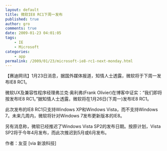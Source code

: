 ```yaml
---
layout: default
title: 微软IE8 RC1下周一发布
published: true
author: gro
comments: true
date: 2009-01-23 04:01:05
tags:
    - IE
    - Microsoft
categories:
    - app
permalink: /2009/01/23/microsoft-ie8-rc1-next-monday.html
---
```

【赛迪网讯】1月23日消息，据国外媒体报道，知情人士透露，微软将于下周一发布IE8 RC1。

微软UX及兼容性程序经理弗兰克·奥利弗(Frank Olivier)在博客中证实：“我们即将按发布IE8 RC1。”据知情人士透露，微软将在1月26日(下周一)发布IE8 RC1。

此次发布的IE8 RC1只支持Windows XP和Windows Vista，而不支持Windows 7。未来几周内，微软将针对Windows 7发布更新版本的IE8。

另有消息称，微软已经推迟了Windows Vista SP2的发布日期。按原计划，Vista SP2将于今年4月发布，而此次推迟到5月或6月发布。

作者：友亚 [via 新浪科技]